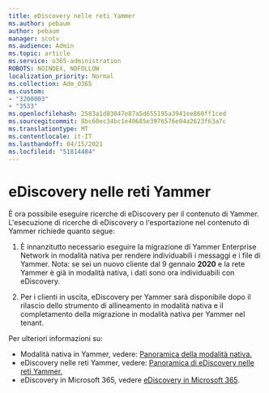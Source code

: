 ```yaml
---
title: eDiscovery nelle reti Yammer
ms.author: pebaum
author: pebaum
manager: scotv
ms.audience: Admin
ms.topic: article
ms.service: o365-administration
ROBOTS: NOINDEX, NOFOLLOW
localization_priority: Normal
ms.collection: Adm_O365
ms.custom:
- "3200003"
- "3533"
ms.openlocfilehash: 2583a1d83047e87a5d655195a3941ee860ff1ced
ms.sourcegitcommit: 8bc60ec34bc1e40685e3976576e04a2623f63a7c
ms.translationtype: MT
ms.contentlocale: it-IT
ms.lasthandoff: 04/15/2021
ms.locfileid: "51814484"
---
```

# <a name="ediscovery-in-yammer-networks"></a>eDiscovery nelle reti Yammer

È ora possibile eseguire ricerche di eDiscovery per il contenuto di Yammer.  L'esecuzione di ricerche di eDiscovery o l'esportazione nel contenuto di Yammer richiede quanto segue:

1. È innanzitutto necessario eseguire la migrazione di Yammer Enterprise Network in modalità nativa per rendere individuabili i messaggi e i file di Yammer. Nota: se sei un nuovo cliente dal 9 gennaio **2020** e la rete Yammer è già in modalità nativa, i dati sono ora individuabili con eDiscovery.

2. Per i clienti in uscita, eDiscovery per Yammer sarà disponibile dopo il rilascio dello strumento di allineamento in modalità nativa e il completamento della migrazione in modalità nativa per Yammer nel tenant.

Per ulteriori informazioni su:

- Modalità nativa in Yammer, vedere: [Panoramica della modalità nativa.](https://docs.microsoft.com/yammer/configure-your-yammer-network/overview-native-mode)
- eDiscovery nelle reti Yammer, vedere: [Panoramica di eDiscovery nelle reti Yammer.](https://docs.microsoft.com/yammer/manage-security-and-compliance/overview-of-ediscovery)
- eDiscovery in Microsoft 365, vedere [eDiscovery in Microsoft 365](https://docs.microsoft.com/microsoft-365/compliance/ediscovery).

